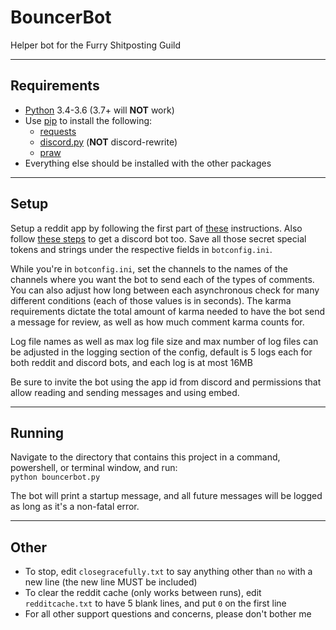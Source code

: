 # BouncerBot

Helper bot for the Furry Shitposting Guild

-----

## Requirements

* [Python](https://www.python.org/downloads/release/python-366/) 3.4-3.6 (3.7+ will **NOT** work)  
* Use [pip](https://pypi.org/project/pip/) to install the following:  
  * [requests](https://pypi.org/project/requests/)  
  * [discord.py](https://pypi.org/project/discord.py/) (**NOT** discord-rewrite)  
  * [praw](https://pypi.org/project/praw/)  
* Everything else should be installed with the other packages

-----

## Setup

Setup a reddit app by following the first part of [these](https://github.com/reddit-archive/reddit/wiki/OAuth2) instructions. Also follow [these steps](https://github.com/reactiflux/discord-irc/wiki/Creating-a-discord-bot-&-getting-a-token) to get a discord bot too. Save all those secret special tokens and strings under the respective fields in `botconfig.ini`.

While you're in `botconfig.ini`, set the channels to the names of the channels where you want the bot to send each of the types of comments. You can also adjust how long between each asynchronous check for many different conditions (each of those values is in seconds). The karma requirements dictate the total amount of karma needed to have the bot send a message for review, as well as how much comment karma counts for.

Log file names as well as max log file size and max number of log files can be adjusted in the logging section of the config, default is 5 logs each for both reddit and discord bots, and each log is at most 16MB

Be sure to invite the bot using the app id from discord and permissions that allow reading and sending messages and using embed.

-----

## Running

Navigate to the directory that contains this project in a command, powershell, or terminal window, and run:  
`python bouncerbot.py`

The bot will print a startup message, and all future messages will be logged as long as it's a non-fatal error.

-----

## Other

* To stop, edit `closegracefully.txt` to say anything other than `no` with a new line (the new line MUST be included)  
* To clear the reddit cache (only works between runs), edit `redditcache.txt` to have 5 blank lines, and put `0` on the first line  
* For all other support questions and concerns, please don't bother me